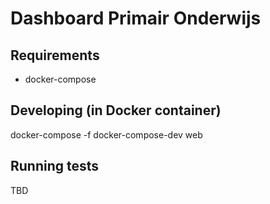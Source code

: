 # Dashboard Primair Onderwijs
## Requirements
* docker-compose

## Developing (in Docker container)
docker-compose -f docker-compose-dev web

## Running tests
TBD
